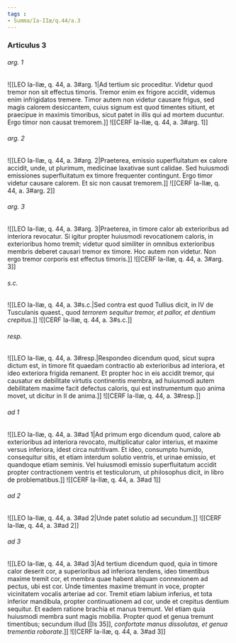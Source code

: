```yaml
---
tags : 
- Summa/Ia-IIæ/q.44/a.3
---
```


### Articulus 3

###### arg. 1
![[LEO Ia-IIæ, q. 44, a. 3#arg. 1|Ad tertium sic proceditur. Videtur quod tremor non sit effectus timoris. Tremor enim ex frigore accidit, videmus enim infrigidatos tremere. Timor autem non videtur causare frigus, sed magis calorem desiccantem, cuius signum est quod timentes sitiunt, et praecipue in maximis timoribus, sicut patet in illis qui ad mortem ducuntur. Ergo timor non causat tremorem.]]
![[CERF Ia-IIæ, q. 44, a. 3#arg. 1]]

###### arg. 2
![[LEO Ia-IIæ, q. 44, a. 3#arg. 2|Praeterea, emissio superfluitatum ex calore accidit, unde, ut plurimum, medicinae laxativae sunt calidae. Sed huiusmodi emissiones superfluitatum ex timore frequenter contingunt. Ergo timor videtur causare calorem. Et sic non causat tremorem.]]
![[CERF Ia-IIæ, q. 44, a. 3#arg. 2]]

###### arg. 3
![[LEO Ia-IIæ, q. 44, a. 3#arg. 3|Praeterea, in timore calor ab exterioribus ad interiora revocatur. Si igitur propter huiusmodi revocationem caloris, in exterioribus homo tremit; videtur quod similiter in omnibus exterioribus membris deberet causari tremor ex timore. Hoc autem non videtur. Non ergo tremor corporis est effectus timoris.]]
![[CERF Ia-IIæ, q. 44, a. 3#arg. 3]]

###### s.c.
![[LEO Ia-IIæ, q. 44, a. 3#s.c.|Sed contra est quod Tullius dicit, in IV de Tusculanis quaest., quod *terrorem sequitur tremor, et pallor, et dentium crepitus*.]]
![[CERF Ia-IIæ, q. 44, a. 3#s.c.]]

###### resp.
![[LEO Ia-IIæ, q. 44, a. 3#resp.|Respondeo dicendum quod, sicut supra dictum est, in timore fit quaedam contractio ab exterioribus ad interiora, et ideo exteriora frigida remanent. Et propter hoc in eis accidit tremor, qui causatur ex debilitate virtutis continentis membra, ad huiusmodi autem debilitatem maxime facit defectus caloris, qui est instrumentum quo anima movet, ut dicitur in II de anima.]]
![[CERF Ia-IIæ, q. 44, a. 3#resp.]]

###### ad 1
![[LEO Ia-IIæ, q. 44, a. 3#ad 1|Ad primum ergo dicendum quod, calore ab exterioribus ad interiora revocato, multiplicatur calor interius, et maxime versus inferiora, idest circa nutritivam. Et ideo, consumpto humido, consequitur sitis, et etiam interdum solutio ventris, et urinae emissio, et quandoque etiam seminis. Vel huiusmodi emissio superfluitatum accidit propter contractionem ventris et testiculorum, ut philosophus dicit, in libro de problematibus.]]
![[CERF Ia-IIæ, q. 44, a. 3#ad 1]]

###### ad 2
![[LEO Ia-IIæ, q. 44, a. 3#ad 2|Unde patet solutio ad secundum.]]
![[CERF Ia-IIæ, q. 44, a. 3#ad 2]]

###### ad 3
![[LEO Ia-IIæ, q. 44, a. 3#ad 3|Ad tertium dicendum quod, quia in timore calor deserit cor, a superioribus ad inferiora tendens, ideo timentibus maxime tremit cor, et membra quae habent aliquam connexionem ad pectus, ubi est cor. Unde timentes maxime tremunt in voce, propter vicinitatem vocalis arteriae ad cor. Tremit etiam labium inferius, et tota inferior mandibula, propter continuationem ad cor, unde et crepitus dentium sequitur. Et eadem ratione brachia et manus tremunt. Vel etiam quia huiusmodi membra sunt magis mobilia. Propter quod et genua tremunt timentibus; secundum illud [[Is 35]], *confortate manus dissolutas, et genua trementia roborate*.]]
![[CERF Ia-IIæ, q. 44, a. 3#ad 3]]

